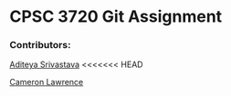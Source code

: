 # CPSC 3720 Git Assignment

### Contributors:

[Aditeya Srivastava](https://github.com/aditeyaS)
<<<<<<< HEAD

[Cameron Lawrence](https://github.com/CameronLawrence10)


